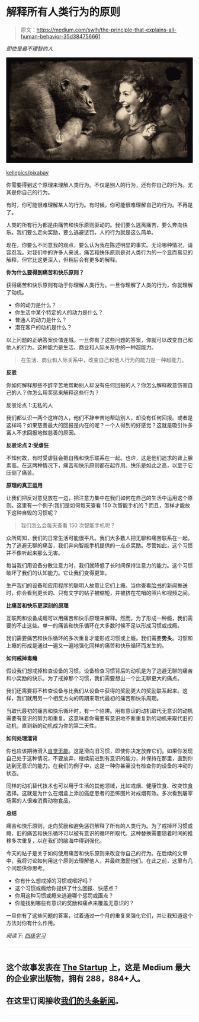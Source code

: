 # 解释所有人类行为的原则

> 原文：<https://medium.com/swlh/the-principle-that-explains-all-human-behavior-35d384756661>

*即使是最不理智的人*

![](img/8530eeb538957127af9aa9ef2a2e0a0a.png)

[kellepics/pixabay](https://pixabay.com/en/composing-monkey-woman-laugh-2925179/)

你需要得到这个原理来理解人类行为。不仅是别人的行为，还有你自己的行为。尤其是你自己的行为。

有时，你可能很难理解某人的行为。有时候，你可能很难理解自己的行为。不再是了。

人类的所有行为都是由痛苦和快乐原则驱动的。我们要么逃离痛苦，要么奔向快乐。我们要么走向奖励，要么逃避惩罚。人的行为就是这么简单。

现在，你要么不同意我的观点，要么认为我在陈述明显的事实。无论哪种情况，请容忍我。对我们中的许多人来说，痛苦和快乐原则是对人类行为的一个显而易见的解释，但它比这更深入，但稍后会有更多的解释。

**你为什么要得到痛苦和快乐原则？**

获得痛苦和快乐原则有助于你理解人类行为。一旦你理解了人类的行为，你就理解了动机。

*   你的动力是什么？
*   你生活中某个特定的人的动力是什么？
*   普通人的动力是什么？
*   潜在客户的动机是什么？

以上问题的正确答案价值连城。一旦你有了这些问题的答案，你就可以改变自己和他人的行为。这种能力是生活、商业和人际关系中的一种超能力。

> 在生活、商业和人际关系中，改变自己和他人行为的能力是一种超能力。

**反驳**

你如何解释那些不辞辛苦地帮助别人却没有任何回报的人？你怎么解释故意伤害自己的人？你怎么用奖惩来解释这些行为？

反驳论点 1:无私的人

我们都认识一两个这样的人，他们不辞辛苦地帮助别人，却没有任何回报。或者是这样吗？如果慈善最大的回报是内在的呢？一个人得到的好感觉？这就是吸引许多富人不求回报地做慈善的原因。

**反驳论点 2:受虐狂**

不知何故，有时受虐狂会把自残和快乐联系在一起。也许，这是他们追求的肾上腺素高。在这两种情况下，痛苦和快乐原则都在起作用。快乐是如此之高，以至于它压倒了痛苦。

**原理的真正运用**

让我们把反对意见放在一边，把注意力集中在我们如何在自己的生活中运用这个原则。这里有一个例子:我们是如何每天查看 150 次智能手机的？而且，怎样才能放下这种自毁的习惯呢？

> 我们怎么会每天查看 150 次智能手机呢？

众所周知，我们的日常生活可能很平凡。我们大多数人把无聊和痛苦联系在一起。为了逃避无聊的痛苦，我们奔向智能手机提供的一点点奖励。尽管如此，这个习惯并不像听起来那么无害。

每当我们用设备分散注意力时，我们就降低了长时间保持注意力的能力。这个习惯破坏了我们的认知能力。它让我们变得更笨。

生产我们的设备和应用程序的聪明人故意让它们上瘾。当你查看[脸书](https://ideavisionaction.com/personal-development/fixing-facebook/)的新闻推送时，你会看到更长的、只有文字的帖子被缩短，并被挤在花哨的照片和视频之间。

**比痛苦和快乐更深刻的原理**

互联网和设备成瘾可以用痛苦和快乐原理来解释。然而，为了形成一种瘾，我们需要的不止这些。单一的痛苦和快乐循环在大多数时候不足以形成习惯或成瘾。

我们需要痛苦和快乐循环的多次重复才能形成习惯或上瘾。我们需要**势头**。习惯和上瘾的形成是通过一遍又一遍地强化同样的痛苦和快乐循环而发生的。

**如何戒掉毒瘾**

假设我们想戒掉检查设备的习惯。设备检查习惯背后的动机是为了逃避无聊的痛苦和小奖励的快乐。为了戒掉那个习惯，我们需要想出一个比无聊更大的痛点。

我们还需要将不检查设备与比我们从设备中获得的奖励更大的奖励联系起来。这样，我们就用另一个相反方向的周期来取代最初的痛苦和快乐周期。

当取代最初的痛苦和快乐循环时，有一个陷阱。用有意识的动机取代无意识的动机需要有意识的努力和重复。这意味着你需要有意识地不断重复新的动机来取代旧的动机，直到新的动机成为你的第二天性。

**如何处理溜背**

你也应该期待滑入[自觉无能](https://ideavisionaction.com/personal-development/four-levels-of-learning/)。这是滑向旧习惯，即使你决定放弃它们。如果你发现自己处于这种情况，不要放弃，继续前进到有意识的能力，并保持在那里，直到你达到无意识的能力。在我们的例子中，这是一种你甚至没有检查你的设备的冲动的状态。

同样的动机替代技术也可以用于生活的其他领域，比如戒烟、健康饮食、改变饮食选择。这就是为什么在烟盒上添加癌症患者的恐怖图片对戒烟有效。多次看到屠宰场案的人很难消费动物食品。

**总结**

痛苦和快乐原则，走向奖励和避免惩罚解释了所有的人类行为。为了戒掉坏习惯或瘾，旧的痛苦和快乐循环可以被有意识的循环所取代。这种替换需要随着时间的推移多次重复，以在我们的脑海中得到强化。

今天的帖子是关于如何使用痛苦和快乐原则来改变你自己的行为。在后续的文章中，我将讨论如何用这个原则去理解他人，并最终激励他们。在此之前，这里有几个问题供你思考。

*   你有什么想戒掉的习惯或嗜好吗？
*   这个习惯或瘾给你提供了什么回报、快感点？
*   你用这种习惯或瘾来逃避哪个惩罚或画点？
*   你能找到哪些有意识的奖励和痛点来覆盖无意识的？

一旦你有了这些问题的答案，试着通过一个月的重复来强化它们，并让我知道这个方法对你有什么作用。

*阅读下:* [*四级学习*](https://ideavisionaction.com/personal-development/four-levels-of-learning/)

![](img/731acf26f5d44fdc58d99a6388fe935d.png)

## 这个故事发表在 [The Startup](https://medium.com/swlh) 上，这是 Medium 最大的企业家出版物，拥有 288，884+人。

## 在这里订阅接收[我们的头条新闻](http://growthsupply.com/the-startup-newsletter/)。

![](img/731acf26f5d44fdc58d99a6388fe935d.png)